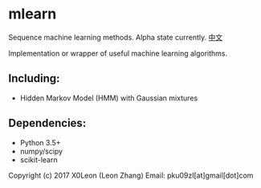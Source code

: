 # mlearn

Sequence machine learning methods. Alpha state currently. [中文](story.md)

Implementation or wrapper of useful machine learning algorithms.

## Including:

- Hidden Markov Model (HMM) with Gaussian mixtures

## Dependencies:

- Python 3.5+
- numpy/scipy
- scikit-learn

Copyright (c) 2017 X0Leon (Leon Zhang) Email: pku09zl[at]gmail[dot]com



